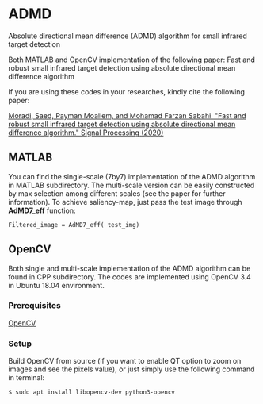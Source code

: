 # ADMD
Absolute directional mean difference (ADMD) algorithm for small infrared target detection

Both MATLAB and OpenCV implementation of the following paper:
Fast and robust small infrared target detection using absolute directional mean difference algorithm

If you are using these codes in your researches, kindly cite the following paper:

[Moradi, Saed, Payman Moallem, and Mohamad Farzan Sabahi. "Fast and robust small infrared target detection using absolute directional mean difference algorithm." Signal Processing (2020)](https://www.sciencedirect.com/science/article/abs/pii/S016516842030270X)

## MATLAB

You can find the single-scale (7by7) implementation of the ADMD algorithm in MATLAB subdirectory. The multi-scale version can be easily constructed by max selection among different scales (see the paper for further information). To achieve saliency-map, just pass the test image through **AdMD7_eff** function:

```
Filtered_image = AdMD7_eff( test_img)
```

## OpenCV

Both single and multi-scale implementation of the ADMD algorithm can be found in CPP subdirectory. 
The codes are implemented using OpenCV 3.4 in Ubuntu 18.04 environment. 

### Prerequisites
[OpenCV](http://opencv.org/)

### Setup
Build OpenCV from source (if you want to enable QT option to zoom on images and see the pixels value), or just simply use the following command in terminal:

```shell
$ sudo apt install libopencv-dev python3-opencv
```






